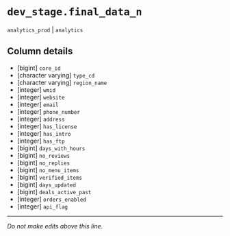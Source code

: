 # `dev_stage.final_data_n`
`analytics_prod` | `analytics`

## Column details
* [bigint]    `core_id`
* [character varying] `type_cd`
* [character varying] `region_name`
* [integer]   `wmid`
* [integer]   `website`
* [integer]   `email`
* [integer]   `phone_number`
* [integer]   `address`
* [integer]   `has_license`
* [integer]   `has_intro`
* [integer]   `has_ftp`
* [bigint]    `days_with_hours`
* [bigint]    `no_reviews`
* [bigint]    `no_replies`
* [bigint]    `no_menu_items`
* [bigint]    `verified_items`
* [bigint]    `days_updated`
* [bigint]    `deals_active_past`
* [integer]   `orders_enabled`
* [integer]   `api_flag`

-------------------------------------------------------------------------------
*Do not make edits above this line.*
